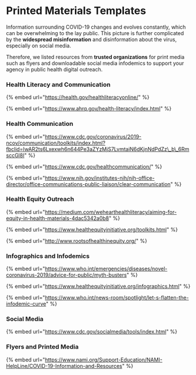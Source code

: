 # Printed Materials Templates

Information surrounding COVID-19 changes and evolves constantly, which can be overwhelming to the lay public. This picture is further complicated by the **widespread misinformation** and disinformation about the virus, especially on social media. 

Therefore, we listed resources from **trusted organizations** for print media such as flyers and downloadable social media infodemics to support your agency in public health digital outreach.

### Health Literacy and Communication

{% embed url="https://health.gov/healthliteracyonline/" %}

{% embed url="https://www.ahrq.gov/health-literacy/index.html" %}

### Health Communication

{% embed url="https://www.cdc.gov/coronavirus/2019-ncov/communication/toolkits/index.html?fbclid=IwAR2ts6Lxexwh6n644Pe3aZYzMjS7LvmtaiN6dKjnNdPdZz\_b\_6RmsccGl8I" %}

{% embed url="https://www.cdc.gov/healthcommunication/" %}

{% embed url="https://www.nih.gov/institutes-nih/nih-office-director/office-communications-public-liaison/clear-communication" %}

### Health Equity Outreach

{% embed url="https://medium.com/wehearthealthliteracy/aiming-for-equity-in-health-materials-4dac5342a0b8" %}

{% embed url="https://www.healthequityinitiative.org/toolkits.html" %}

{% embed url="http://www.rootsofhealthinequity.org/" %}

### Infographics and Infodemics

{% embed url="https://www.who.int/emergencies/diseases/novel-coronavirus-2019/advice-for-public/myth-busters" %}

{% embed url="https://www.healthequityinitiative.org/infographics.html" %}

{% embed url="https://www.who.int/news-room/spotlight/let-s-flatten-the-infodemic-curve" %}

### Social Media

{% embed url="https://www.cdc.gov/socialmedia/tools/index.html" %}

### Flyers and Printed Media

{% embed url="https://www.nami.org/Support-Education/NAMI-HelpLine/COVID-19-Information-and-Resources" %}









